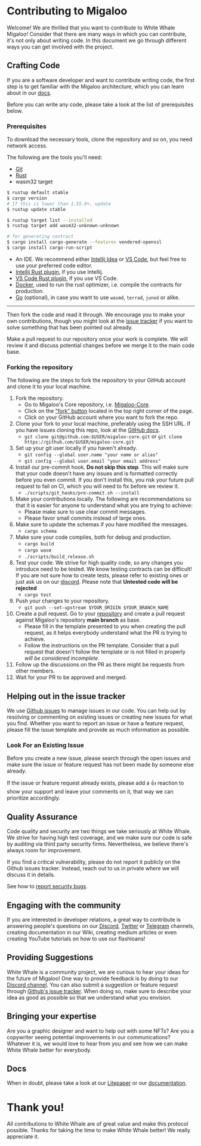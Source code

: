 
# Contributing to Migaloo

Welcome! We are thrilled that you want to contribute to White Whale Migaloo! Consider that there are many ways in which you can contribute, 
it's not only about writing code. In this document we go through different ways you can get involved with the project.

## Crafting Code

If you are a software developer and want to contribute writing code, the first step is to get familiar with 
the Migaloo architecture, which you can learn about in our [docs](https://white-whale-defi-platform.github.io/docs/).

Before you can write any code, please take a look at the list of prerequisites below.  

### Prerequisites

To download the necessary tools, clone the repository and so on, you need network access.

The following are the tools you'll need:
- [Git](https://git-scm.com/) 
- [Rust](https://rustup.rs/)
- wasm32 target
```bash
$ rustup default stable
$ cargo version
# If this is lower than 1.55.0+, update
$ rustup update stable

$ rustup target list --installed
$ rustup target add wasm32-unknown-unknown

# for generating contract
$ cargo install cargo-generate --features vendored-openssl
$ cargo install cargo-run-script
```
- An IDE. We recommend either [Intellij Idea](https://www.jetbrains.com/idea/download/) or [VS Code](https://code.visualstudio.com/download), 
but feel free to use your preferred code editor.
- [Intellij Rust plugin](https://plugins.jetbrains.com/plugin/8182-rust), if you use Intellij.
- [VS Code Rust plugin](https://marketplace.visualstudio.com/items?itemName=rust-lang.rust), if you use VS Code.
- [Docker](https://www.docker.com/), used to run the rust optimizer, i.e. compile the contracts for production.
- [Go](https://go.dev/doc/install) (optional), in case you want to use `wasmd`, `terrad`, `junod` or alike.

--- 
Then fork the code and read it through. We encourage you to make your own contributions, though you might look at the 
[issue tracker](https://github.com/White-Whale-Defi-Platform/migaloo-core/issues) if you want to solve something that has 
been pointed out already.

Make a pull request to our repository once your work is complete. We will review it and discuss potential changes before
we merge it to the main code base.

### Forking the repository 

The following are the steps to fork the repository to your GitHub account and clone it to your local machine.

1. Fork the repository.
    - Go to Migaloo's Core repository, i.e. [Migaloo-Core](https://github.com/White-Whale-Defi-Platform/migaloo-core).
    - Click on the ["fork" button](https://github.com/White-Whale-Defi-Platform/migaloo-core/fork) located in the top 
   right corner of the page.
    - Click on your GitHub account where you want to fork the repo.
2. Clone your fork to your local machine, preferably using the SSH URL. If you have issues cloning this repo, look at the 
[GitHub docs](https://docs.github.com/en/repositories/creating-and-managing-repositories/cloning-a-repository).
    - `git clone git@github.com:$USER/migaloo-core.git` or `git clone https://github.com/$USER/migaloo-core.git`
3. Set up your git user locally if you haven't already.
    - `git config --global user.name "your name or alias"`
    - `git config --global user.email "your email address"`
4. Install our pre-commit hook. **Do not skip this step**. This will make sure that your code doesn't have any issues and
is formatted correctly before you even commit. If you don't install this, you risk your future pull request to fail on CI, 
which you will need to fix before we review it.
    - `./scripts/git_hooks/pre-commit.sh --install`
5. Make your contributions locally. The following are recommendations so that it is easier for anyone to understand what 
you are trying to achieve:
    - Please make sure to use clear commit messages.
    - Please favor small commits instead of large ones.
6. Make sure to update the schemas if you have modified the messages.
    - `cargo schema`
7. Make sure your code compiles, both for debug and production.
    - `cargo build`
    - `cargo wasm`
    - `./scripts/build_release.sh`
8. Test your code. We strive for high quality code, so any changes you introduce need to be tested. We know testing contracts 
can be difficult! If you are not sure how to create tests, please refer to existing ones or just ask us on our 
[discord](https://discordapp.com/channels/908044702794801233/987301947440767006). Please note that **Untested code will be rejected**
    - `cargo test`
9. Push your changes to your repository.
    - `git push --set-upstream $YOUR_ORIGIN $YOUR_BRANCH_NAME`
10. Create a pull request. Go to your [repository](https://github.com/$USER/migaloo-core.git) and create a pull request 
against Migaloo's repository **main branch** as base.
    - Please fill in the template presented to you when creating the pull request, as it helps everybody understand what the PR is trying to achieve.
    - Follow the instructions on the PR template. Consider that a pull request that doesn't follow the template or is not filled in properly *will be considered incomplete*.
11. Follow up the discussions on the PR as there might be requests from other members.
12. Wait for your PR to be approved and merged.

## Helping out in the issue tracker

We use [Github issues](https://github.com/White-Whale-Defi-Platform/migaloo-core/issues) to manage issues in our code. 
You can help out by resolving or commenting on existing issues or creating new issues for what you find. Whether you want 
to report an issue or have a feature request, please fill the issue template and provide as much information as possible.

### Look For an Existing Issue

Before you create a new issue, please search through the open issues and make sure the issue or feature request has not 
been made by someone else already.

If the issue or feature request already exists, please add a 👍 reaction to show your support and leave your comments on it, that way we can prioritize accordingly.

## Quality Assurance

Code quality and security are two things we take seriously at White Whale. We strive for having high test coverage, and 
we make sure our code is safe by auditing via third party security firms. Nevertheless, we believe there's always room for improvement. 

If you find a critical vulnerability, please do not report it publicly on the Github issues tracker. Instead, reach out to us 
in private where we will discuss it in details.

See how to [report security bugs](https://github.com/White-Whale-Defi-Platform/migaloo-core/blob/main/SECURITY.md).

## Engaging with the community

If you are interested in developer relations, a great way to contribute is answering people's questions on our 
[Discord](https://discord.com/invite/tSxyyCWgYX), [Twitter](https://twitter.com/WhiteWhaleTerra) or [Telegram](https://t.me/whitewhaleofficial) 
channels, creating documentation in our Wiki, creating medium articles or even creating YouTube tutorials on how to use our flashloans!

## Providing Suggestions

White Whale is a community project, we are curious to hear your ideas for the future of Migaloo! One way to provide feedback
is by doing to our [Discord channel](https://discordapp.com/channels/908044702794801233/908044703373606954). You can also
submit a suggestion or feature request through [Github's issue tracker](https://github.com/White-Whale-Defi-Platform/migaloo-core/issues). 
When doing so, make sure to describe your idea as good as possible so that we understand what you envision.

## Bringing your expertise

Are you a graphic designer and want to help out with some NFTs? Are you a copywriter seeing potential improvements in our communications?
Whatever it is, we would love to hear from you and see how we can make White Whale better for everybody.

## Docs
When in doubt, please take a look at our [Litepaper](https://whitewhale.money/Litepaper.pdf) or our [documentation](https://white-whale-defi-platform.github.io/docs/).

# Thank you!

All contributions to White Whale are of great value and make this protocol possible. Thanks for taking the time to make 
White Whale better! We really appreciate it.

